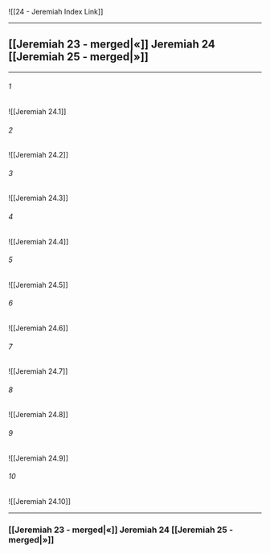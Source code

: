 ![[24 - Jeremiah Index Link]]

---
##  [[Jeremiah 23 - merged|«]] Jeremiah 24 [[Jeremiah 25 - merged|»]]

---

###### 1
![[Jeremiah 24.1]] 

###### 2
![[Jeremiah 24.2]] 

###### 3
![[Jeremiah 24.3]] 

###### 4
![[Jeremiah 24.4]]

###### 5 
![[Jeremiah 24.5]] 

###### 6
![[Jeremiah 24.6]] 

###### 7
![[Jeremiah 24.7]] 

###### 8
![[Jeremiah 24.8]] 

###### 9
![[Jeremiah 24.9]] 

###### 10
![[Jeremiah 24.10]] 


---
###  [[Jeremiah 23 - merged|«]] Jeremiah 24 [[Jeremiah 25 - merged|»]]